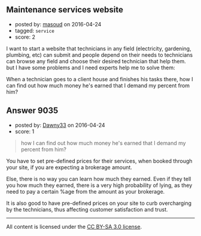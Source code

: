 ## Maintenance services website

- posted by: [masoud](https://stackexchange.com/users/8311575/masoud) on 2016-04-24
- tagged: `service`
- score: 2

<p>I want to start a website that technicians in any field (electricity, gardening, plumbing, etc) can submit and people depend on their needs to technicians can browse any field and choose their desired technician that help them. but I have some problems and I need experts help me to solve them:</p>

<p>When a technician goes to a client house and finishes his tasks there, how I can find out how much money he's earned that I demand my percent from him?</p>



## Answer 9035

- posted by: [Dawny33](https://stackexchange.com/users/6444670/dawny33) on 2016-04-24
- score: 1

<blockquote>
  <p>how I can find out how much money he's earned that I demand my percent
  from him?</p>
</blockquote>

<p>You have to set pre-defined prices for their services, when booked through your site, if you are expecting a brokerage amount. </p>

<p>Else, there is no way you can learn how much they earned. Even if they tell you how much they earned, there is a very high probability of lying, as they need to pay a certain %age from the amount as your brokerage.</p>

<p>It is also good to have pre-defined prices on your site to curb overcharging by the technicians, thus affecting customer satisfaction and trust.</p>




---

All content is licensed under the [CC BY-SA 3.0 license](https://creativecommons.org/licenses/by-sa/3.0/).
